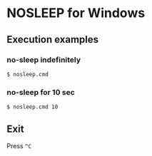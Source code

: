# NOSLEEP for Windows

## Execution examples

### no-sleep indefinitely

```
$ nosleep.cmd
```

### no-sleep for 10 sec

```
$ nosleep.cmd 10
```

## Exit

Press `^C`
